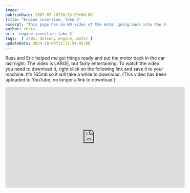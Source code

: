 ```yaml
---
image: ''
publishDate: 2007-07-20T10:33:29+00:00
title: "Engine insertion, Take 2"
excerpt: "This page has an HD video of the motor going back into the 240z"
author: chris
url: 'engine-insertion-take-2'
tags:  [ 240z, datsun, engine, motor ] 
updateDate: 2024-10-09T13:21:54-05:00
---
```


Russ and Eric helped me get things ready and put the motor back in the car last night. The video is LARGE, but fairly entertaining. To watch the video you need to download it, right click on the following link and save it to your machine. It's 165mb so it will take a while to download. (This video has been uploaded to YouTube, no longer a link to download )

<iframe width="560" height="315" src="https://www.youtube.com/embed/gk4KsPQu9z4?si=PBE35EWjPzD4g74_" title="YouTube video player" frameborder="0" allow="accelerometer; autoplay; clipboard-write; encrypted-media; gyroscope; picture-in-picture; web-share" referrerpolicy="strict-origin-when-cross-origin" allowfullscreen></iframe>
